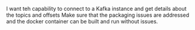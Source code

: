 I want teh capability to connect to a Kafka instance and get details about the topics and offsets
Make sure that the packaging issues are addressed and the docker container can be built and run without issues.